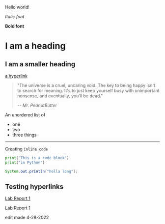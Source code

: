Hello world!

*Italic font*

**Bold font**

# I am a heading

## I am a smaller heading

[a hyperlink](https://www.youtube.com/watch?v=dQw4w9WgXcQ)

> "The universe is a cruel, uncaring void. The key to being happy isn't to search for meaning. It's to just keep yourself busy with unimportant nonsense, and eventually, you'll be dead."
> 
> *-- Mr. PeanutButter*

An unordered list of 
* one
* two
* three things

---

Creating `inline code`

```Python
print("This is a code block")
print("in Python")
```

```Java
System.out.println("hella long");
```

## Testing hyperlinks

[Lab Report 1](lab-report-1-week-2.html)

[Lab Report 1](https://kcyy127.github.io/cse15l-lab-reports/lab-report-1-week-2.html)

edit made 4-28-2022

